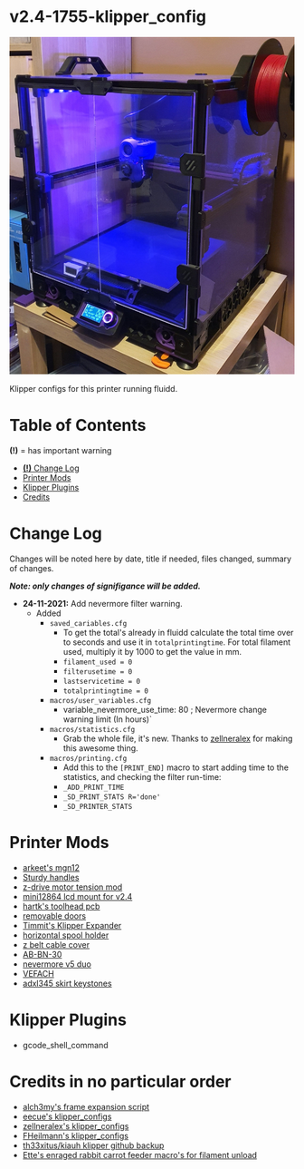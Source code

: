 # v2.4-1755-klipper_config

![V2.4-1755](./images/v2.4-1755.jpg)

Klipper configs for this printer running fluidd.

# Table of Contents
**(!)** = has important warning
- [**(!)** Change Log](#change-log)
- [Printer Mods](#printer-mods)
- [Klipper Plugins](#klipper-plugins)
- [Credits](#credits-in-no-particular-order)

# Change Log

Changes will be noted here by date, title if needed, files changed, summary of changes. 

_**Note: only changes of signifigance will be added.**_


- **24-11-2021:** Add nevermore filter warning.
    * Added
        * `saved_cariables.cfg`
            * To get the total's already in fluidd calculate the total time over to seconds and use it in `totalprintingtime`. For total filament used, multiply it by 1000 to get the value in mm.
            * `filament_used = 0`
            * `filterusetime = 0`
            * `lastservicetime = 0`
            * `totalprintingtime = 0`
        * `macros/user_variables.cfg`
            * variable_nevermore_use_time: 80 ; Nevermore change warning limit (In hours)`
        * `macros/statistics.cfg`
            * Grab the whole file, it's new. Thanks to [zellneralex](https://github.com/zellneralex/klipper_config/blob/master/printtime.cfg) for making this awesome thing.
        * `macros/printing.cfg`
            * Add this to the `[PRINT_END]` macro to start adding time to the statistics, and checking the filter run-time:
            * `_ADD_PRINT_TIME`
            * `_SD_PRINT_STATS R='done'`
            * `_SD_PRINTER_STATS`

# Printer Mods

* [arkeet's mgn12](https://github.com/VoronDesign/VoronUsers/tree/master/printer_mods/arkeet/mgn12)
* [Sturdy handles](https://github.com/VoronDesign/VoronUsers/tree/master/printer_mods/jeoje/Sturdy_Handles)
* [z-drive motor tension mod](https://github.com/VoronDesign/VoronUsers/tree/master/printer_mods/edwardyeeks/V2.4_z_drive_motor_tensioner_mod)
* [mini12864 lcd mount for v2.4](https://github.com/VoronDesign/VoronUsers/tree/master/printer_mods/mjoaris/Mini12864_LCD_Mount_for_V2.4)
* [hartk's toolhead pcb](https://github.com/VoronDesign/Voron-Hardware/tree/master/Afterburner_Toolhead_PCB)
* [removable doors](https://github.com/VoronDesign/VoronUsers/tree/master/printer_mods/ElPoPo/RemovableDoors)
* [Timmit's Klipper Expander](https://github.com/VoronDesign/Voron-Hardware/tree/master/Klipper_Expander)
* [horizontal spool holder](https://github.com/BladeScraper-Designs/VoronUsers/tree/Horizontal-Spool-Holder/printer_mods/BladeScraper-Designs/Horizontal-Spool-Holder)
* [z belt cable cover](https://github.com/tanaes/whopping_Voron_mods/tree/main/Z_belt_cable_cover)
* [AB-BN-30](https://github.com/VoronDesign/VoronUsers/tree/master/printer_mods/Badnoob/AB-BN)
* [nevermore v5 duo](https://github.com/nevermore3d/Nevermore_Micro/tree/master/V5_Duo/V2)
* [VEFACH](https://github.com/VoronDesign/VoronUsers/tree/master/printer_mods/KevinAkaSam/VEFACH)
* [adxl345 skirt keystones](https://github.com/VoronDesign/VoronUsers/tree/master/printer_mods/Jon/adxl345_skirt_keystone)


# Klipper Plugins

* gcode_shell_command

# Credits in no particular order

* [alch3my's frame expansion script](https://github.com/Klipper3d/klipper/pull/4157)
* [eecue's klipper_configs](https://github.com/eecue/klippper-config)
* [zellneralex's klipper_configs](https://github.com/zellneralex/klipper_config)
* [FHeilmann's klipper_configs](https://github.com/FHeilmann/klipper_config/)
* [th33xitus/kiauh klipper github backup](https://github.com/th33xitus/kiauh/wiki/How-to-autocommit-config-changes-to-github%3F)
* [Ette's enraged rabbit carrot feeder macro's for filament unload](https://github.com/EtteGit/EnragedRabbitProject)
